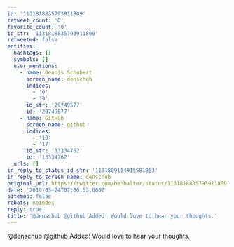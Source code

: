 ```yaml
---
id: '1131818835793911809'
retweet_count: '0'
favorite_count: '0'
id_str: '1131818835793911809'
retweeted: false
entities:
  hashtags: []
  symbols: []
  user_mentions:
    - name: Dennis Schubert
      screen_name: denschub
      indices:
        - '0'
        - '9'
      id_str: '29749577'
      id: '29749577'
    - name: GitHub
      screen_name: github
      indices:
        - '10'
        - '17'
      id_str: '13334762'
      id: '13334762'
  urls: []
in_reply_to_status_id_str: '1131809114915581953'
in_reply_to_screen_name: denschub
original_url: https://twitter.com/benbalter/status/1131818835793911809
date: '2019-05-24T07:06:53.000Z'
sitemap: false
robots: noindex
reply: true
title: '@denschub @github Added! Would love to hear your thoughts.'
---
```


@denschub @github Added! Would love to hear your thoughts.